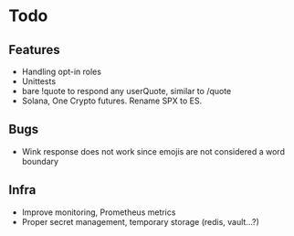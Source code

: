 # Todo

## Features

* Handling opt-in roles
* Unittests
* bare !quote to respond any userQuote, similar to /quote
* Solana, One Crypto futures. Rename SPX to ES.


## Bugs

* Wink response does not work since emojis are not considered a word boundary

## Infra

* Improve monitoring, Prometheus metrics
* Proper secret management, temporary storage (redis, vault...?)
